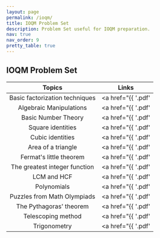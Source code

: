 ```yaml
---
layout: page
permalink: /ioqm/
title: IOQM Problem Set
description: Problem Set useful for IOQM preparation.
nav: true
nav_order: 9
pretty_table: true
---
```


## IOQM Problem Set


|   Topics     |    Links            |
| :------------: | :------------: |
| Basic factorization techniques | <a href="{{ '.pdf' | prepend: 'Factorization' | prepend: 'IOQM/' | prepend: 'assets/pdf/' | relative_url}}" target="_blank" rel="noopener noreferrer"><i class="fa-solid fa-file-pdf fa-2x"></i></a> |
| Algebraic Manipulations | <a href="{{ '.pdf' | prepend: 'AlgMani' | prepend: 'IOQM/' | prepend: 'assets/pdf/' | relative_url}}" target="_blank" rel="noopener noreferrer"><i class="fa-solid fa-file-pdf fa-2x"></i></a> |
| Basic Number Theory | <a href="{{ '.pdf' | prepend: 'BasicNT' | prepend: 'IOQM/' | prepend: 'assets/pdf/' | relative_url}}" target="_blank" rel="noopener noreferrer"><i class="fa-solid fa-file-pdf fa-2x"></i></a> |
| Square identities | <a href="{{ '.pdf' | prepend: 'SqIdentities' | prepend: 'IOQM/' | prepend: 'assets/pdf/' | relative_url}}" target="_blank" rel="noopener noreferrer"><i class="fa-solid fa-file-pdf fa-2x"></i></a> |
| Cubic identities | <a href="{{ '.pdf' | prepend: 'CubicIdentities' | prepend: 'IOQM/' | prepend: 'assets/pdf/' | relative_url}}" target="_blank" rel="noopener noreferrer"><i class="fa-solid fa-file-pdf fa-2x"></i></a> |
| Area of a triangle | <a href="{{ '.pdf' | prepend: 'AreaTriangle' | prepend: 'IOQM/' | prepend: 'assets/pdf/' | relative_url}}" target="_blank" rel="noopener noreferrer"><i class="fa-solid fa-file-pdf fa-2x"></i></a> |
| Fermat's little theorem | <a href="{{ '.pdf' | prepend: 'FermatLittle' | prepend: 'IOQM/' | prepend: 'assets/pdf/' | relative_url}}" target="_blank" rel="noopener noreferrer"><i class="fa-solid fa-file-pdf fa-2x"></i></a> |
| The greatest integer function | <a href="{{ '.pdf' | prepend: 'GrtIntFunc' | prepend: 'IOQM/' | prepend: 'assets/pdf/' | relative_url}}" target="_blank" rel="noopener noreferrer"><i class="fa-solid fa-file-pdf fa-2x"></i></a> |
| LCM and HCF | <a href="{{ '.pdf' | prepend: 'LCMHCF' | prepend: 'IOQM/' | prepend: 'assets/pdf/' | relative_url}}" target="_blank" rel="noopener noreferrer"><i class="fa-solid fa-file-pdf fa-2x"></i></a> |
| Polynomials | <a href="{{ '.pdf' | prepend: 'poly' | prepend: 'IOQM/' | prepend: 'assets/pdf/' | relative_url}}" target="_blank" rel="noopener noreferrer"><i class="fa-solid fa-file-pdf fa-2x"></i></a> |
| Puzzles from Math Olympiads | <a href="{{ '.pdf' | prepend: 'PuzzMathOlym' | prepend: 'IOQM/' | prepend: 'assets/pdf/' | relative_url}}" target="_blank" rel="noopener noreferrer"><i class="fa-solid fa-file-pdf fa-2x"></i></a> |
| The Pythagoras' theorem | <a href="{{ '.pdf' | prepend: 'PythagorasThm' | prepend: 'IOQM/' | prepend: 'assets/pdf/' | relative_url}}" target="_blank" rel="noopener noreferrer"><i class="fa-solid fa-file-pdf fa-2x"></i></a> |
| Telescoping method | <a href="{{ '.pdf' | prepend: 'Telescoping' | prepend: 'IOQM/' | prepend: 'assets/pdf/' | relative_url}}" target="_blank" rel="noopener noreferrer"><i class="fa-solid fa-file-pdf fa-2x"></i></a> |
| Trigonometry | <a href="{{ '.pdf' | prepend: 'Trigo' | prepend: 'IOQM/' | prepend: 'assets/pdf/' | relative_url}}" target="_blank" rel="noopener noreferrer"><i class="fa-solid fa-file-pdf fa-2x"></i></a> |
